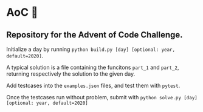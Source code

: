 # AoC 🎄

Repository for the Advent of Code Challenge.
-
Initialize a day by running `python build.py [day] [optional: year, default=2020]`.

A typical solution is a file containing the funcitons `part_1` and `part_2`, returning
respectively the solution to the given day.

Add testcases into the `examples.json` files, and test them with `pytest`.

Once the testcases run without problem,
submit with `python solve.py [day] [optional: year, default=2020]`
